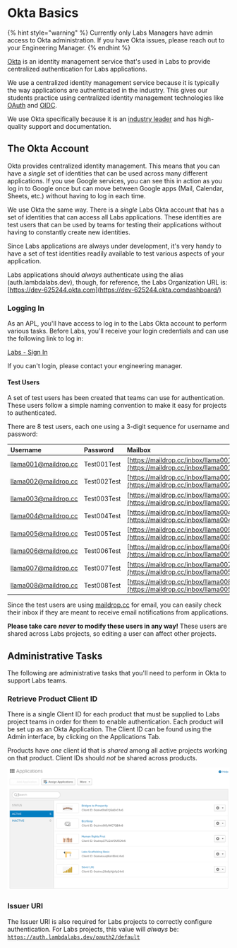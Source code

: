 # Okta Basics

{% hint style="warning" %}
Currently only Labs Managers have admin access to Okta administration. If you have Okta issues, please reach out to your Engineering Manager.
{% endhint %}

[Okta](https://www.okta.com/) is an identity management service that's used in Labs to provide centralized authentication for Labs applications.

We use a centralized identity management service because it is typically the way applications are authenticated in the industry. This gives our students practice using centralized identity management technologies like [OAuth](https://developer.okta.com/blog/2017/06/21/what-the-heck-is-oauth) and [OIDC](https://openid.net/connect/faq/).

We use Okta specifically because it is an [industry leader](https://www.okta.com/resources/access-management-leader-gartner-magic-quadrant) and has high-quality support and documentation.

## The Okta Account

Okta provides centralized identity management. This means that you can have a _single_ set of identities that can be used across many different applications. If you use Google services, you can see this in action as you log in to Google once but can move between Google apps \(Mail, Calendar, Sheets, etc.\) without having to log in each time.

We use Okta the same way. There is a _single_ Labs Okta account that has a set of identities that can access all Labs applications. These identities are test users that can be used by teams for testing their applications without having to constantly create new identities.

Since Labs applications are always under development, it's very handy to have a set of test identities readily available to test various aspects of your application.

Labs applications should _always_ authenticate using the alias \(auth.lambdalabs.dev\), though, for reference, the Labs Organization URL is: [https://dev-625244.okta.com](https://dev-625244.okta.comdashboard/)

### Logging In

As an APL, you'll have access to log in to the Labs Okta account to perform various tasks. Before Labs, you'll receive your login credentials and can use the following link to log in:

[Labs - Sign In](https://auth.lambdalabs.dev/)

If you can't login, please contact your engineering manager.

#### Test Users

A set of test users has been created that teams can use for authentication. These users follow a simple naming convention to make it easy for projects to authenticated.

There are 8 test users, each one using a 3-digit sequence for username and password:

| Username | Password | Mailbox |
| :--- | :--- | :--- |
| llama001@maildrop.cc | Test001Test | [https://maildrop.cc/inbox/llama001](https://maildrop.cc/inbox/llama001) |
| llama002@maildrop.cc | Test002Test | [https://maildrop.cc/inbox/llama002](https://maildrop.cc/inbox/llama002) |
| llama003@maildrop.cc | Test003Test | [https://maildrop.cc/inbox/llama003](https://maildrop.cc/inbox/llama003) |
| llama004@maildrop.cc | Test004Test | [https://maildrop.cc/inbox/llama004](https://maildrop.cc/inbox/llama004) |
| llama005@maildrop.cc | Test005Test | [https://maildrop.cc/inbox/llama005](https://maildrop.cc/inbox/llama005) |
| llama006@maildrop.cc | Test006Test | [https://maildrop.cc/inbox/llama006](https://maildrop.cc/inbox/llama005) |
| llama007@maildrop.cc | Test007Test | [https://maildrop.cc/inbox/llama007](https://maildrop.cc/inbox/llama005) |
| llama008@maildrop.cc | Test008Test | [https://maildrop.cc/inbox/llama008](https://maildrop.cc/inbox/llama005) |

Since the test users are using [maildrop.cc](https://maildrop.cc) for email, you can easily check their inbox if they are meant to receive email notifications from applications.

**Please take care** _**never**_ **to modify these users in any way!** These users are shared across Labs projects, so editing a user can affect other projects.

## Administrative Tasks

The following are administrative tasks that you'll need to perform in Okta to support Labs teams.

### Retrieve Product Client ID

There is a single Client ID for each product that must be supplied to Labs project teams in order for them to enable authentication. Each product will be set up as an Okta Application. The Client ID can be found using the Admin interface, by clicking on the Applications Tab.

Products have _one_ client id that is _shared_ among all active projects working on that product. Client IDs should _not_ be shared across products.

![](../../.gitbook/assets/image%20%282%29.png)

### Issuer URI

The Issuer URI is also required for Labs projects to correctly configure authentication. For Labs projects, this value will _always_ be: [`https://auth.lambdalabs.dev/oauth2/default`](https://auth.lambdalabs.dev/oauth2/default)



